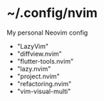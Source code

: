 <!--# 💤 LazyVim-->
<!---->
<!--A starter template for [LazyVim](https://github.com/LazyVim/LazyVim).-->
<!--Refer to the [documentation](https://lazyvim.github.io/installation) to get started.-->

# ~/.config/nvim

My personal Neovim config

- "LazyVim"
- "diffview.nvim"
- "flutter-tools.nvim"
- "lazy.nvim"
- "project.nvim"
- "refactoring.nvim"
- "vim-visual-multi"
